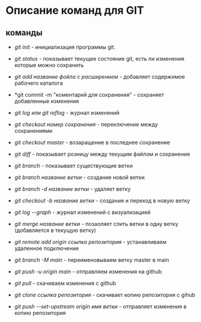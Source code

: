 # Описание команд для GIT

## команды

* *git init* - инициализация программы git.

* *git status* - показывает текущее состояние git, есть ли изменения которые можно сохранить

* *git add название фойла с расширением* - добавляет содержимое рабочего каталога

* *git commit -m "коментарий для сохранения" - сохраняет добавленные изменения

* *git log или git reflog* - журнал изменений

* *git checkout номер сохранения* - переключение между сохранениями

* *git checkout master* - возаращение в последнее сохранение

* *git diff* - показывает розницу между текущим файлом и сохранение

* *git branch* - показывает существующие ветки

* *git branch название ветки* - создание новой ветки

* *git branch -d название ветки* - удаляет ветку

* *git checkout -b название ветки* - создание и переход в новую ветку

* *git log --graph* - журнал изменений с визуализацией

* *git merge название ветки* - позаоляет слить ветки в одну ветку (добавляется в текущую ветку)

* *git remote add origin ссылка репозитория* - устанавливаем удаленное подключение

* *git branch -M main* - переименовываем ветку master в main

* *git push -u origin main* - отправляем изменения на github

* *git pull* - скачиваем изменения с github

* *git clone ссылка репозитория* - скачивает копию репозитория с gihub

* *git push --set-upstream origin имя ветки* - отправляет изменения в копию репозитория

